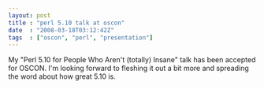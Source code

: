 ```yaml
---
layout: post
title : "perl 5.10 talk at oscon"
date  : "2008-03-18T03:12:42Z"
tags  : ["oscon", "perl", "presentation"]
---
```

My "Perl 5.10 for People Who Aren't (totally) Insane"  talk has been accepted for OSCON.  I'm looking forward to fleshing it out a bit more and spreading the word about how great 5.10 is. 

